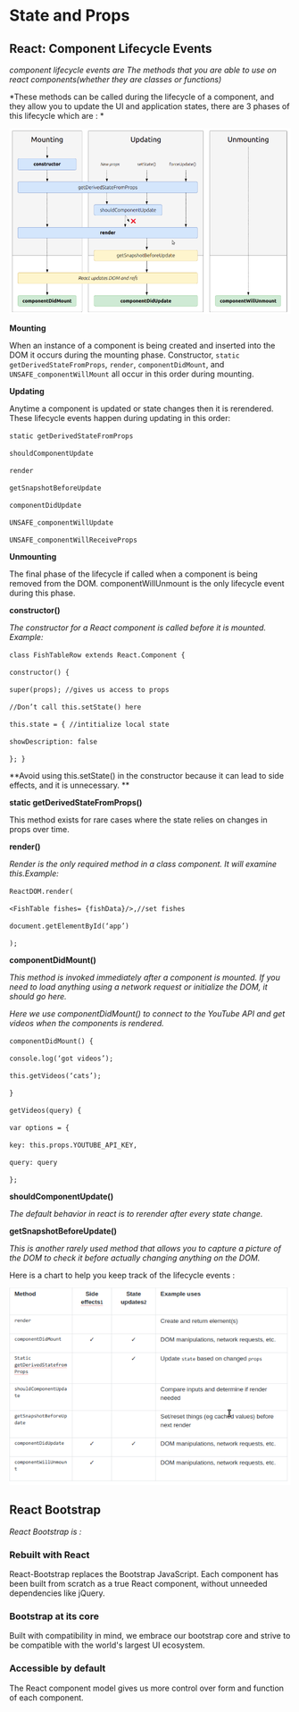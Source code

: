 # State and Props
## React: Component Lifecycle Events
*component lifecycle events are The methods that you are able to use on react components(whether they are classes or functions)*

*These methods can be called during the lifecycle of a component, and they allow you to update the UI and application states, there are 3 phases of this lifecycle which are  : *

![react](img/react.png)

**Mounting**

When an instance of a component is being created and inserted into the DOM it occurs during the mounting phase. Constructor, `static getDerivedStateFromProps`, `render`, `componentDidMount`, and `UNSAFE_componentWillMount` all occur in this order during mounting.

**Updating**

Anytime a component is updated or state changes then it is rerendered. These lifecycle events happen during updating in this order:

`static getDerivedStateFromProps `

`shouldComponentUpdate`

`render`

`getSnapshotBeforeUpdate`

 `componentDidUpdate`

 `UNSAFE_componentWillUpdate` 

`UNSAFE_componentWillReceiveProps`

**Unmounting**

The final phase of the lifecycle if called when a component is being removed from the DOM. componentWillUnmount is the only lifecycle event during this phase. 

**constructor()**

*The constructor for a React component is called before it is mounted. Example:*

`class FishTableRow extends React.Component {`

`constructor() {`

`super(props); //gives us access to props`

`//Don’t call this.setState() here`

`this.state = { //intitialize local state`

`showDescription: false`

`}; }`

**Avoid using this.setState() in the constructor because it can lead to side effects, and it is unnecessary. **

**static getDerivedStateFromProps()**

This method exists for rare cases where the state relies on changes in props over time.

**render()**

*Render is the only required method in a class component. It will examine this.Example:*

`ReactDOM.render(`

`<FishTable fishes= {fishData}/>,//set fishes `

`document.getElementById(‘app’)`

`);`

**componentDidMount()**

*This method is invoked immediately after a component is mounted. If you need to load anything using a network request or initialize the DOM, it should go here.*

*Here we use componentDidMount() to connect to the YouTube API and get videos when the components is rendered.*

`componentDidMount() {`

`console.log(‘got videos’);`

`this.getVideos(‘cats’);`

`}`

`getVideos(query) {`

`var options = {`

`key: this.props.YOUTUBE_API_KEY,`

`query: query`

`};`

**shouldComponentUpdate()**

*The default behavior in react is to rerender after every state change.*

**getSnapshotBeforeUpdate()**

*This is another rarely used method that allows you to capture a picture of the DOM to check it before actually changing anything on the DOM.*

Here is a chart to help you keep track of the lifecycle events :

![table](img/table.png)

## React Bootstrap

*React Bootstrap is :*
### Rebuilt with React

React-Bootstrap replaces the Bootstrap JavaScript. Each component has been built from scratch as a true React component, without unneeded dependencies like jQuery.

### Bootstrap at its core
Built with compatibility in mind, we embrace our bootstrap core and strive to be compatible with the world's largest UI ecosystem.

### Accessible by default
The React component model gives us more control over form and function of each component.